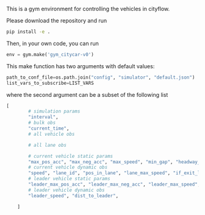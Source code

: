 This is a gym environment for controlling the vehicles in cityflow.

Please download the repository and run
```bash
pip install -e .
```

Then, in your own code, you can run 
```python
env = gym.make('gym_citycar-v0')
```
This make function has two arguments with default values:
```python
path_to_conf_file=os.path.join("config", "simulator", "default.json")
list_vars_to_subscribe=LIST_VARS
```
where the second argument can be a subset of the following list
```python
[
        # simulation params
        "interval",
        # bulk obs
        "current_time",
        # all vehicle obs

        # all lane obs

        # current vehicle static params
        "max_pos_acc", "max_neg_acc", "max_speed", "min_gap", "headway_time",
        # current vehicle dynamic obs
        "speed", "lane_id", "pos_in_lane", "lane_max_speed", "if_exit_lane", "dist_to_signal", "phase", "if_leader",
        # leader vehicle static params
        "leader_max_pos_acc", "leader_max_neg_acc", "leader_max_speed",
        # leader vehicle dynamic obs
        "leader_speed", "dist_to_leader",

    ]
```
